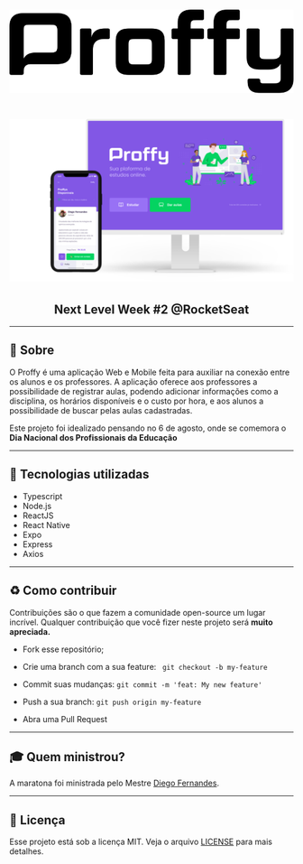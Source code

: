 <h1 align="center">
<img src="public/logo.svg">
</h1>
<h1 align="center">
<img src="public/previa.png">
</h1>
<h2 align="center">
 Next Level Week #2 @RocketSeat
</h2>


---
## 🔖 Sobre

O Proffy é uma aplicação Web e Mobile feita para auxiliar na conexão entre os alunos e os professores. A aplicação oferece aos professores a possibilidade de registrar aulas, podendo adicionar informações como a disciplina, os horários disponíveis e o custo por hora, e aos alunos a possibilidade de buscar pelas aulas cadastradas.

Este projeto foi idealizado pensando no 6 de agosto, onde se comemora o **Dia Nacional dos Profissionais da Educação**

---
## 🚀 Tecnologias utilizadas

- Typescript
- Node.js
- ReactJS
- React Native
- Expo
- Express
- Axios
---
## ♻️ Como contribuir

Contribuições são o que fazem a comunidade open-source um lugar incrível. Qualquer contribuição que você fizer neste projeto será **muito apreciada.**

- Fork esse repositório;

- Crie uma branch com a sua feature: ``` 
git checkout -b my-feature ```

- Commit suas mudanças: ```git commit -m 'feat: My new feature'```
- Push a sua branch: ```git push origin my-feature```
- Abra uma Pull Request
---
## 🎓 Quem ministrou?

A maratona foi ministrada pelo Mestre [Diego Fernandes](https://github.com/diego3g).

---
## 📝 Licença

Esse projeto está sob a licença MIT. Veja o arquivo [LICENSE](https://github.com/HenriqL/proffy/blob/master/LICENSE) para mais detalhes.



